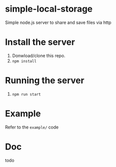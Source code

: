 # simple-local-storage
Simple node.js server to share and save files via http

# Install the server
1. Donwload/clone this repo.
2. `npm install`

# Running the server
1. `npm run start`

# Example
Refer to the `example/` code

# Doc
todo
